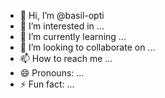 - 👋 Hi, I’m @basil-opti
- 👀 I’m interested in ...
- 🌱 I’m currently learning ...
- 💞️ I’m looking to collaborate on ...
- 📫 How to reach me ...
- 😄 Pronouns: ...
- ⚡ Fun fact: ...

<!---
basil-opti/basil-opti is a ✨ special ✨ repository because its `README.md` (this file) appears on your GitHub profile.
You can click the Preview link to take a look at your changes.
--->
